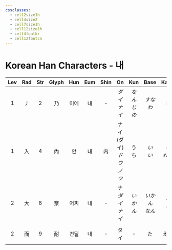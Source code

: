 ```yaml
---
cssclasses:
  - cell2size1h
  - cell4size2
  - cell7size1h
  - cell12size1h
  - cell4fontkr
  - cell12fontcn
---
```


# Korean Han Characters - 내

| Lev | Rad | Str | Glyph | Hun | Eum | Shin |            On            |    Kun     |    Base     |   Kana    | Simp | Man |  Can  |       Viet       |
| :-: | :-: | :-: | :---: | :-: | :-: | :--: | :----------------------: | :--------: | :---------: | :-------: | :--: | :-: | :---: | :--------------: |
|  1  |  丿  |  2  |   乃   | 이에  |  내  |  -   |        *ダイ<br>ナイ*        | *なんじ<br>の* |    *すなわ*    |    *ち*    |  -   | nǎi | naai5 |       nải        |
|  1  |  入  |  4  |   內   |  안  |  내  |  内   | ナイ<br>(ダイ)<br>*ドウ<br>ノウ* |     うち     |  *い<br>い*   | *る<br>れる* |  内   | nèi | noi6  |       nội        |
|  2  |  大  |  8  |   奈   | 어찌  |  내  |  -   |     ナ<br>*ダイ<br>ナイ*      |   *いかん*    | *いかん<br>なん* | *ぞ<br>ぞ*  |  -   | nài | noi6  |       nại        |
|  2  |  而  |  9  |   耐   | 견딜  |  내  |  -   |            タイ            |     -      |      た      |    える     |  -   | nài | noi6  | nại<br>nề<br>nài |
